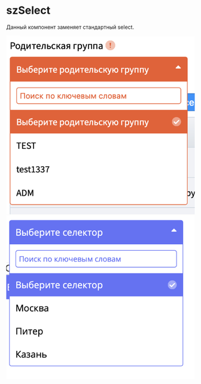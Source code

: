 # szSelect
Данный компонент заменяет стандартный select.

![example selector2](https://github.com/mrs4z/szSelect/blob/master/res/selector1.png)
![example selector2](https://github.com/mrs4z/szSelect/blob/master/res/selector2.png)
